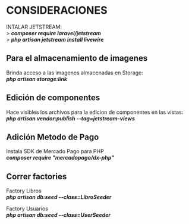 <h1>CONSIDERACIONES</h1>
<p>INTALAR JETSTREAM: <br>
    > <b><i>composer require laravel/jetstream</i></b> <br>
    > <b><i>php artisan jetstream install livewire</i></b> <br>
</p>


<h2>Para el almacenamiento de imagenes</h2>
<p>Brinda acceso a las imagenes almacenadas en Storage: <br>
    <b><i>php artisan storage:link</i></b>
</p>

<h2>Edición de componentes</h2>
<p>Hace visibles los archivos para la edicion de componentes en las vistas: <br>
    <b><i>php artisan vendor:publish --tag=jetstream-views</i></b>
</p>

<h2>Adición Metodo de Pago</h2>
<p>Instala SDK de Mercado Pago para PHP <br>
    <b><i>composer require "mercadopago/dx-php"</i></b>
</p>

<h2>Correr factories</h2>
<p>Factory Libros <br>
 <b><i>php artisan db:seed --class=LibroSeeder</i></b>
<p>Factory Usuarios <br>
<b><i>php artisan db:seed --class=UserSeeder</i></b>
